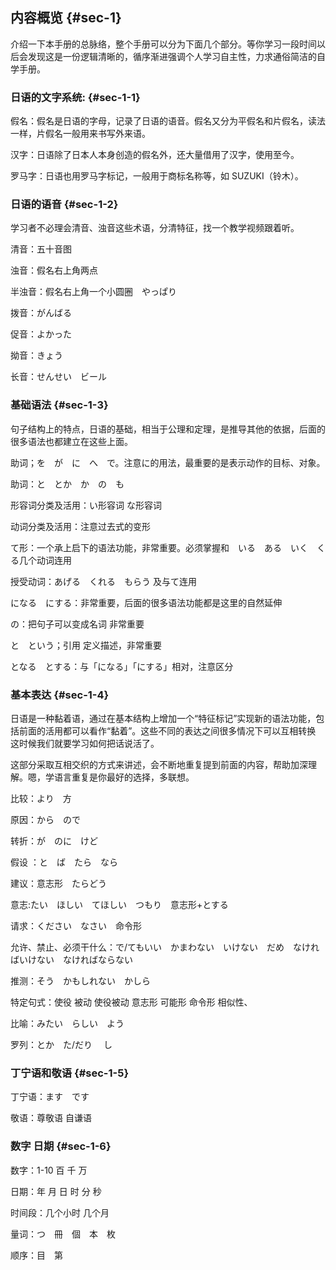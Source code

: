 ## 内容概览 {#sec-1}

介绍一下本手册的总脉络，整个手册可以分为下面几个部分。等你学习一段时间以后会发现这是一份逻辑清晰的，循序渐进强调个人学习自主性，力求通俗简洁的自学手册。

### 日语的文字系统: {#sec-1-1}

假名：假名是日语的字母，记录了日语的语音。假名又分为平假名和片假名，读法一样，片假名一般用来书写外来语。

汉字：日语除了日本人本身创造的假名外，还大量借用了汉字，使用至今。

罗马字：日语也用罗马字标记，一般用于商标名称等，如 SUZUKI（铃木）。

### 日语的语音 {#sec-1-2}

学习者不必理会清音、浊音这些术语，分清特征，找一个教学视频跟着听。

清音：五十音图

浊音：假名右上角两点

半浊音：假名右上角一个小圆圈　やっぱり

拨音：がんばる

促音：よかった

拗音：きょう

长音：せんせい　ビール

### 基础语法 {#sec-1-3}

句子结构上的特点，日语的基础，相当于公理和定理，是推导其他的依据，后面的很多语法也都建立在这些上面。

助词；を　が　に　へ　で。注意に的用法，最重要的是表示动作的目标、对象。

助词：と　とか　か　の　も

形容词分类及活用：い形容词 な形容词

动词分类及活用：注意过去式的变形

て形：一个承上启下的语法功能，非常重要。必须掌握和　いる　ある　いく　くる几个动词连用

授受动词：あげる　くれる　もらう 及与て连用

になる　にする：非常重要，后面的很多语法功能都是这里的自然延伸

の：把句子可以变成名词 非常重要

と　という；引用 定义描述，非常重要

となる　とする：与「になる」「にする」相对，注意区分

### 基本表达 {#sec-1-4}

日语是一种黏着语，通过在基本结构上增加一个“特征标记”实现新的语法功能，包括前面的活用都可以看作“黏着”。这些不同的表达之间很多情况下可以互相转换 这时候我们就要学习如何把话说活了。

这部分采取互相交织的方式来讲述，会不断地重复提到前面的内容，帮助加深理解。嗯，学语言重复是你最好的选择，多联想。

比较：より　方

原因：から　ので

转折：が　のに　けど

假设 ：と　ば　たら　なら

建议：意志形　たらどう

意志:たい　ほしい　てほしい　つもり　意志形+とする

请求：ください　なさい　命令形

允许、禁止、必须干什么：で/てもいい　かまわない　いけない　だめ　なければいけない　なければならない

推测：そう　かもしれない　かしら

特定句式：使役 被动 使役被动 意志形 可能形 命令形 相似性、

比喻：みたい　らしい　よう

罗列：とか　た/だり　 し

### 丁宁语和敬语 {#sec-1-5}

丁宁语：ます　です

敬语：尊敬语 自谦语

### 数字 日期 {#sec-1-6}

数字：1-10 百 千 万

日期：年 月 日 时 分 秒

时间段：几个小时 几个月

量词：つ　冊　個　本　枚

顺序：目　第


